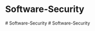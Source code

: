 
# Software-Security
#   S o f t w a r e - S e c u r i t y 
 
 #   S o f t w a r e - S e c u r i t y 
 
 